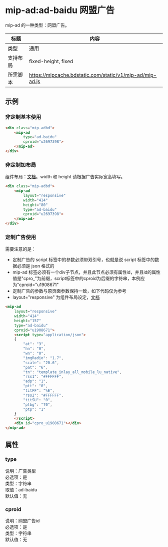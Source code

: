 # mip-ad:ad-baidu 网盟广告

mip-ad 的一种类型：网盟广告。

标题|内容
----|----
类型|通用
支持布局|fixed-height, fixed
所需脚本|https://mipcache.bdstatic.com/static/v1/mip-ad/mip-ad.js


## 示例

### 非定制基本使用

```html
<div class="mip-adbd">
    <mip-ad
        type="ad-baidu" 
        cproid="u2697398">
    </mip-ad>
</div>
```

### 非定制加布局

组件布局：[文档](https://www.mipengine.org/doc/3-widget/11-widget-layout.html)。width 和 height 请根据广告实际宽高填写。

```html
<div class="mip-adbd">
    <mip-ad
        layout="responsive"
        width="414"
        height="80" 
        type="ad-baidu" 
        cproid="u2697398">
    </mip-ad>
</div>
```

### 定制广告使用

需要注意的是：

- 定制广告的 script 标签中的参数必须带双引号，也就是说 script 标签中的数据必须是 json 格式的
- mip-ad 标签必须有一个div子节点，并且此节点必须有属性id，并且id的属性值是"cpro_"为前缀，script标签中的cproid为后缀的字符串，本例应为"cproid="u1908671"
- 定制广告的参数与原页面参数保持一致，如下代码仅为参考
- layout="responsive" 为组件布局设定，[文档](https://www.mipengine.org/doc/3-widget/11-widget-layout.html)

```html
<mip-ad 
    layout="responsive"
    width="414"
    height="157" 
    type="ad-baidu" 
    cproid="u1908671">
    <script type="application/json">
    {
        "at": "3",
        "hn": "0",
        "wn": "0",
        "imgRadio": "1.7",
        "scale": "20.6",
        "pat": "6",
        "tn": "template_inlay_all_mobile_lu_native",
        "rss1": "#FFFFFF",
        "adp": "1",
        "ptt": "0",
        "titFF": "%E",
        "rss2": "#FFFFFF",
        "titSU": "0",
        "ptbg": "70",
        "ptp": "1"
    }
    </script>
    <div id="cpro_u1908671"></div>
</mip-ad>
```

## 属性

### type

说明：广告类型  
必选项：是  
类型：字符串  
取值：ad-baidu  
默认值：无  

### cproid

说明：网盟广告id  
必选项：是  
类型：字符串  
默认值：无
